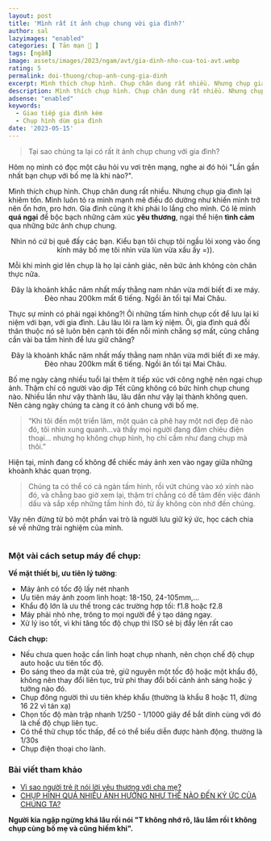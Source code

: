 ```yaml
---
layout: post
title: 'Mình rất ít ảnh chụp chung với gia đình?'
author: sal
lazyimages: "enabled"
categories: [ Tản mạn 📓 ]
tags: [ngẫm]
image: assets/images/2023/ngam/avt/gia-dinh-nho-cua-toi-avt.webp
rating: 5
permalink: doi-thuong/chup-anh-cung-gia-dinh
excerpt: Mình thích chụp hình. Chụp chân dung rất nhiều. Nhưng chụp gia đình lại khiêm tốn.
description: Mình thích chụp hình. Chụp chân dung rất nhiều. Nhưng chụp gia đình lại khiêm tốn.
adsense: "enabled"
keywords:
  - Giao tiếp gia đình kém
  - Chụp hình dùm gia đình
date: '2023-05-15'
---
```


> Tại sao chúng ta lại có rất ít ảnh chụp chung với gia đình?

Hôm nọ mình có đọc một câu hỏi vu vơi trên mạng, nghe ai đó hỏi "Lần gần nhất bạn chụp với bố mẹ là khi nào?".

Mình thích chụp hình. Chụp chân dung rất nhiều. Nhưng chụp gia đình lại khiêm tốn. Mình luôn tỏ ra mình mạnh mẽ điều đó dường như khiến mình trở nên ổn hơn, pro hơn. Gia đình cũng ít khi phải lo lắng cho mình. Có lẽ mình **quá ngại** để bộc bạch những cảm xúc **yêu thương**, ngại thể hiện **tình cảm** qua những bức ảnh chụp chung.


<div class="content" style="text-align:center; ">
<img data-src="../../assets/images/2023/ngam/gia-dinh-nho-cua-toi-5.webp" class=" lazyload img-thumb lazyimg " /><br><span class="image-caption">Nhìn nó cứ bị quê đấy các bạn. Kiểu bạn tôi chụp tôi ngầu lòi xong vào ống kính máy bố mẹ tôi nhìn vừa lùn vừa xấu ấy =)).</span></div>

Mỗi khi mình giơ lên chụp là họ lại cảnh giác, nên bức ảnh không còn chân thực nữa.

<div class="content" style="text-align:center; ">
<img data-src="../../assets/images/2023/ngam/gia-dinh-nho-cua-toi-8.webp" class=" lazyload img-thumb lazyimg " /><br><span class="image-caption">Đây là khoảnh khắc năm nhất mấy thằng nam nhân vừa mới biết đi xe máy. Đèo nhau 200km mất 6 tiếng. Ngồi ăn tối tại Mai Châu.</span></div>


Thực sự mình có phải ngại không?! Ôi những tấm hình chụp cốt để lưu lại kỉ niệm với bạn, với gia đình. Lâu lâu lôi ra làm kỷ niệm. Ôi, gia đình quá đỗi thân thuộc nó sẽ luôn bên cạnh tôi đến nỗi mình chẳng sợ mất, cũng chẳng cần vài ba tấm hình để lưu giữ chăng?

<div class="content" style="text-align:center; ">
<img data-src="../../assets/images/2023/ngam/gia-dinh-nho-cua-toi-3.webp" class=" lazyload img-thumb lazyimg " /><br><span class="image-caption">Đây là khoảnh khắc năm nhất mấy thằng nam nhân vừa mới biết đi xe máy. Đèo nhau 200km mất 6 tiếng. Ngồi ăn tối tại Mai Châu.</span></div>

Bố mẹ ngày càng nhiều tuổi lại thêm ít tiếp xúc với công nghệ nên ngại chụp ảnh. Thậm chí có người vào dịp Tết cũng không có bức hình chụp chung nào. Nhiều lần như vậy thành lâu, lâu dần như vậy lại thành không quen. Nên càng ngày chúng ta càng ít có ảnh chung với bố mẹ.

> “Khi tôi đến một triển lãm, một quán cà phê hay một nơi đẹp đẽ nào đó, tôi nhìn xung quanh…và thấy mọi người đang đăm chiêu điện thoại… nhưng họ không chụp hình, họ chỉ cầm như đang chụp mà thôi.”

Hiện tại, mình đang cố không để chiếc máy ảnh xen vào ngay giữa những khoành khác quan trọng.

> Chúng ta có thể có cả ngàn tấm hình, rồi vứt chúng vào xó xỉnh nào đó, và chẳng bao giờ xem lại, thậm trí chẳng có để tâm đến việc đánh dấu và sắp xếp những tấm hình đó, từ ấy không còn nhớ đến chúng.

Vậy nên đừng từ bỏ một phần vai trò là người lưu giữ ký ức, học cách chia sẻ về những trải nghiệm của mình.

<div class="content" style="text-align:center; ">
<img data-src="../../assets/images/2023/ngam/gia-dinh-nho-cua-toi-1.webp" class=" lazyload img-thumb lazyimg " /><br><span class="image-caption"></span></div>

### **Một vài cách setup máy để chụp:**

**Về mặt thiết bị, ưu tiên lý tưởng**:

*   Máy ảnh có tốc độ lấy nét nhanh
*   Ưu tiên máy ảnh zoom linh hoạt: 18-150, 24-105mm,…
*   Khẩu độ lớn là ưu thế trong các trường hợp tối: f1.8 hoặc f2.8
*   Máy phải nhỏ nhẹ, trông to mọi người để ý tạo dáng ngay.
*   Xử lý iso tốt, vì khi tăng tốc độ chụp thì ISO sẽ bị đẩy lên rất cao

**Cách chụp:**

*   Nếu chưa quen hoặc cần linh hoạt chụp nhanh, nên chọn chế độ chụp auto hoặc ưu tiên tốc độ.
*   Đo sáng theo da mặt của trẻ, giữ nguyên một tốc độ hoặc một khẩu độ, không nên thay đổi liên tục, trừ phi thay đổi bối cảnh ánh sáng hoặc ý tưởng nào đó.
*   Chụp đông người thì ưu tiên khép khẩu (thường là khẩu 8 hoặc 11, đừng 16 22 vì tán xạ)
*   Chọn tốc độ màn trập nhanh 1/250 - 1/1000 giây để bắt dính cùng với đó là chế độ chụp liên tục.
*   Có thể thử chụp tốc thấp, để có thể biểu diễn được hành động. thường là 1/30s
*   Chụp điện thoại cho lành.

### Bài viết tham khảo

*   [Vì sao người trẻ ít nói lời yêu thương với cha mẹ?](https://dantri.com.vn/nhip-song-tre/vi-sao-nguoi-tre-it-noi-loi-yeu-thuong-voi-cha-me-20230411153041806.htm)
*   [CHỤP HÌNH QUÁ NHIỀU ẢNH HƯỞNG NHƯ THẾ NÀO ĐẾN KÝ ỨC CỦA CHÚNG TA?](https://psychub.vn/kienthuc/chup-hinh-qua-nhieu-anh-huong-nhu-the-nao-den-ky-uc-cua-chung-ta/)

**Người kia ngập ngừng khá lâu rồi nói "T không nhớ rõ, lâu lắm rồi t không chụp cùng bố mẹ và cũng hiếm khi".**
